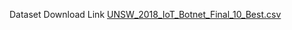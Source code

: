 Dataset Download Link
[UNSW_2018_IoT_Botnet_Final_10_Best.csv](https://drive.google.com/file/d/1XdgTs9ypV2BjHOlwbX3JxlEhcAu8c9iY/view)
